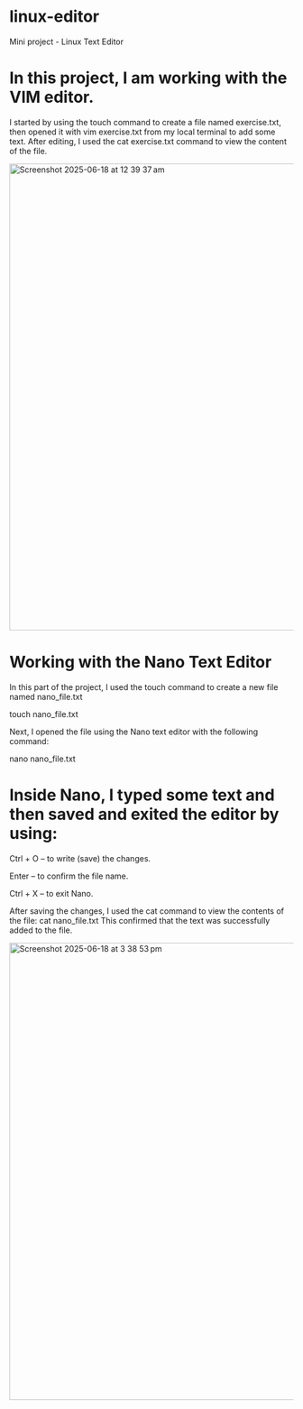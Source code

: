 # linux-editor
Mini project - Linux Text Editor


# In this project, I am working with the VIM editor.

I started by using the touch command to create a file named exercise.txt, then opened it with vim exercise.txt from my local terminal to add some text. After editing, I used the cat exercise.txt command to view the content of the file.


<img width="828" alt="Screenshot 2025-06-18 at 12 39 37 am" src="https://github.com/user-attachments/assets/1df2d282-397d-4b44-95d6-bca860e225a9" />



# Working with the Nano Text Editor

In this part of the project, I used the touch command to create a new file named nano_file.txt

touch nano_file.txt

Next, I opened the file using the Nano text editor with the following command:

nano nano_file.txt


# Inside Nano, I typed some text and then saved and exited the editor by using:

Ctrl + O – to write (save) the changes.

Enter – to confirm the file name.

Ctrl + X – to exit Nano.

After saving the changes, I used the cat command to view the contents of the file:
cat nano_file.txt
This confirmed that the text was successfully added to the file.






<img width="811" alt="Screenshot 2025-06-18 at 3 38 53 pm" src="https://github.com/user-attachments/assets/808e2cc2-53d5-4840-9f85-c70233fe5b7b" />
